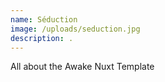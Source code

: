```yaml
---
name: Séduction
image: /uploads/seduction.jpg
description: .
---
```

All about the Awake Nuxt Template
